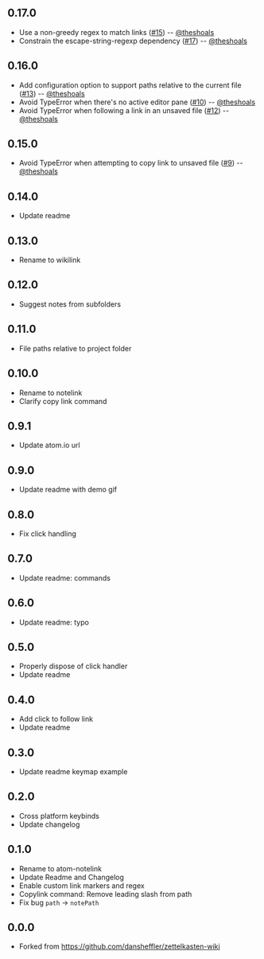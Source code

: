 ## 0.17.0
* Use a non-greedy regex to match links ([#15](https://github.com/Zettelkasten-Method/atom-wikilink/issues/15)) -- [@theshoals](https://github.com/theshoals)
* Constrain the escape-string-regexp dependency ([#17](https://github.com/Zettelkasten-Method/atom-wikilink/issues/17)) -- [@theshoals](https://github.com/theshoals)

## 0.16.0
* Add configuration option to support paths relative to the current file ([#13](https://github.com/Zettelkasten-Method/atom-wikilink/issues/13)) -- [@theshoals](https://github.com/theshoals)
* Avoid TypeError when there's no active editor pane ([#10](https://github.com/Zettelkasten-Method/atom-wikilink/issues/10)) -- [@theshoals](https://github.com/theshoals)
* Avoid TypeError when following a link in an unsaved file ([#12](https://github.com/Zettelkasten-Method/atom-wikilink/issues/12)) -- [@theshoals](https://github.com/theshoals)

## 0.15.0
* Avoid TypeError when attempting to copy link to unsaved file ([#9](https://github.com/Zettelkasten-Method/atom-wikilink/pull/9)) -- [@theshoals](https://github.com/theshoals)

## 0.14.0
* Update readme

## 0.13.0
* Rename to wikilink

## 0.12.0
* Suggest notes from subfolders

## 0.11.0
* File paths relative to project folder

## 0.10.0
* Rename to notelink
* Clarify copy link command

## 0.9.1
* Update atom.io url

## 0.9.0
* Update readme with demo gif

## 0.8.0
* Fix click handling

## 0.7.0
* Update readme: commands

## 0.6.0
* Update readme: typo

## 0.5.0
* Properly dispose of click handler
* Update readme

## 0.4.0
* Add click to follow link
* Update readme

## 0.3.0
* Update readme keymap example

## 0.2.0
* Cross platform keybinds
* Update changelog

## 0.1.0
* Rename to atom-notelink
* Update Readme and Changelog
* Enable custom link markers and regex
* Copylink command: Remove leading slash from path
* Fix bug `path` -> `notePath`

## 0.0.0
* Forked from https://github.com/dansheffler/zettelkasten-wiki
